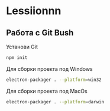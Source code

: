 # Lessiionnn
## Работа с Git Bush
Установи Git
```bash
npm init
```
Для сборки проекта под Windows
```bash
electron-packager . --platform=win32
```
Для сборки проекта под MacOs
```bash
electron-packager . --platform=darwin
```
